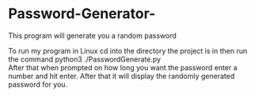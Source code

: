 # Password-Generator-

This program will generate you a random password

To run my program in Linux cd into the directory the project is in then run the command python3 ./PasswordGenerate.py   
After that when prompted on how long you want the password enter a number and hit enter.
After that it will display the randomly generated password for you. 
